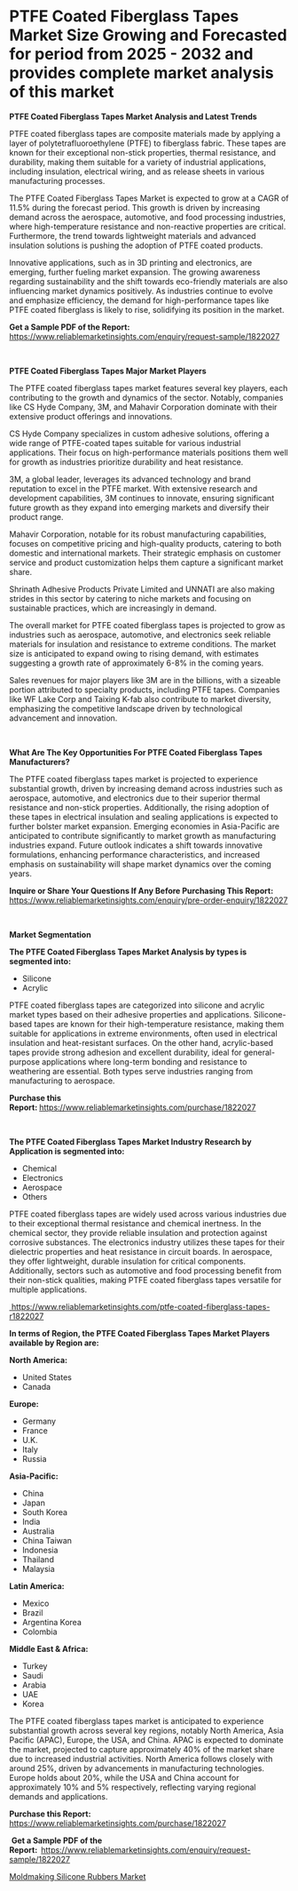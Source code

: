 <p><h1>PTFE Coated Fiberglass Tapes Market Size Growing and Forecasted for period from 2025 - 2032 and provides complete market analysis of this market</h1></p><p><strong>PTFE Coated Fiberglass Tapes Market Analysis and Latest Trends</strong></p>
<p><p>PTFE coated fiberglass tapes are composite materials made by applying a layer of polytetrafluoroethylene (PTFE) to fiberglass fabric. These tapes are known for their exceptional non-stick properties, thermal resistance, and durability, making them suitable for a variety of industrial applications, including insulation, electrical wiring, and as release sheets in various manufacturing processes.</p><p>The PTFE Coated Fiberglass Tapes Market is expected to grow at a CAGR of 11.5% during the forecast period. This growth is driven by increasing demand across the aerospace, automotive, and food processing industries, where high-temperature resistance and non-reactive properties are critical. Furthermore, the trend towards lightweight materials and advanced insulation solutions is pushing the adoption of PTFE coated products. </p><p>Innovative applications, such as in 3D printing and electronics, are emerging, further fueling market expansion. The growing awareness regarding sustainability and the shift towards eco-friendly materials are also influencing market dynamics positively. As industries continue to evolve and emphasize efficiency, the demand for high-performance tapes like PTFE coated fiberglass is likely to rise, solidifying its position in the market.</p></p>
<p><strong>Get a Sample PDF of the Report:&nbsp;</strong> <a href="https://www.reliablemarketinsights.com/enquiry/request-sample/1822027?utm_campaign=2951&utm_medium=2&utm_source=Github&utm_content=ia&utm_term=03042025&utm_id=ptfe-coated-fiberglass-tapes">https://www.reliablemarketinsights.com/enquiry/request-sample/1822027</a></p>
<p>&nbsp;</p>
<p><strong>PTFE Coated Fiberglass Tapes Major Market Players</strong></p>
<p><p>The PTFE coated fiberglass tapes market features several key players, each contributing to the growth and dynamics of the sector. Notably, companies like CS Hyde Company, 3M, and Mahavir Corporation dominate with their extensive product offerings and innovations.</p><p>CS Hyde Company specializes in custom adhesive solutions, offering a wide range of PTFE-coated tapes suitable for various industrial applications. Their focus on high-performance materials positions them well for growth as industries prioritize durability and heat resistance.</p><p>3M, a global leader, leverages its advanced technology and brand reputation to excel in the PTFE market. With extensive research and development capabilities, 3M continues to innovate, ensuring significant future growth as they expand into emerging markets and diversify their product range.</p><p>Mahavir Corporation, notable for its robust manufacturing capabilities, focuses on competitive pricing and high-quality products, catering to both domestic and international markets. Their strategic emphasis on customer service and product customization helps them capture a significant market share.</p><p>Shrinath Adhesive Products Private Limited and UNNATI are also making strides in this sector by catering to niche markets and focusing on sustainable practices, which are increasingly in demand.</p><p>The overall market for PTFE coated fiberglass tapes is projected to grow as industries such as aerospace, automotive, and electronics seek reliable materials for insulation and resistance to extreme conditions. The market size is anticipated to expand owing to rising demand, with estimates suggesting a growth rate of approximately 6-8% in the coming years.</p><p>Sales revenues for major players like 3M are in the billions, with a sizeable portion attributed to specialty products, including PTFE tapes. Companies like WF Lake Corp and Taixing K-fab also contribute to market diversity, emphasizing the competitive landscape driven by technological advancement and innovation.</p></p>
<p>&nbsp;</p>
<p><strong>What Are The Key Opportunities For PTFE Coated Fiberglass Tapes Manufacturers?</strong></p>
<p><p>The PTFE coated fiberglass tapes market is projected to experience substantial growth, driven by increasing demand across industries such as aerospace, automotive, and electronics due to their superior thermal resistance and non-stick properties. Additionally, the rising adoption of these tapes in electrical insulation and sealing applications is expected to further bolster market expansion. Emerging economies in Asia-Pacific are anticipated to contribute significantly to market growth as manufacturing industries expand. Future outlook indicates a shift towards innovative formulations, enhancing performance characteristics, and increased emphasis on sustainability will shape market dynamics over the coming years.</p></p>
<p><strong>Inquire or Share Your Questions If Any Before Purchasing This Report:</strong> <a href="https://www.reliablemarketinsights.com/enquiry/pre-order-enquiry/1822027?utm_campaign=2951&utm_medium=2&utm_source=Github&utm_content=ia&utm_term=03042025&utm_id=ptfe-coated-fiberglass-tapes">https://www.reliablemarketinsights.com/enquiry/pre-order-enquiry/1822027</a></p>
<p>&nbsp;</p>
<p><strong>Market Segmentation</strong></p>
<p><strong>The PTFE Coated Fiberglass Tapes Market Analysis by types is segmented into:</strong></p>
<p><ul><li>Silicone</li><li>Acrylic</li></ul></p>
<p><p>PTFE coated fiberglass tapes are categorized into silicone and acrylic market types based on their adhesive properties and applications. Silicone-based tapes are known for their high-temperature resistance, making them suitable for applications in extreme environments, often used in electrical insulation and heat-resistant surfaces. On the other hand, acrylic-based tapes provide strong adhesion and excellent durability, ideal for general-purpose applications where long-term bonding and resistance to weathering are essential. Both types serve industries ranging from manufacturing to aerospace.</p></p>
<p><strong>Purchase this Report:&nbsp;</strong><a href="https://www.reliablemarketinsights.com/purchase/1822027?utm_campaign=2951&utm_medium=2&utm_source=Github&utm_content=ia&utm_term=03042025&utm_id=ptfe-coated-fiberglass-tapes">https://www.reliablemarketinsights.com/purchase/1822027</a></p>
<p>&nbsp;</p>
<p><strong>The PTFE Coated Fiberglass Tapes Market Industry Research by Application is segmented into:</strong></p>
<p><ul><li>Chemical</li><li>Electronics</li><li>Aerospace</li><li>Others</li></ul></p>
<p><p>PTFE coated fiberglass tapes are widely used across various industries due to their exceptional thermal resistance and chemical inertness. In the chemical sector, they provide reliable insulation and protection against corrosive substances. The electronics industry utilizes these tapes for their dielectric properties and heat resistance in circuit boards. In aerospace, they offer lightweight, durable insulation for critical components. Additionally, sectors such as automotive and food processing benefit from their non-stick qualities, making PTFE coated fiberglass tapes versatile for multiple applications.</p></p>
<p><a href="https://www.reliablemarketinsights.com/ptfe-coated-fiberglass-tapes-r1822027?utm_campaign=2951&utm_medium=2&utm_source=Github&utm_content=ia&utm_term=03042025&utm_id=ptfe-coated-fiberglass-tapes">&nbsp;https://www.reliablemarketinsights.com/ptfe-coated-fiberglass-tapes-r1822027</a></p>
<p><strong>In terms of Region, the PTFE Coated Fiberglass Tapes Market Players available by Region are:</strong></p>
<p>
    <p> <strong> North America: </strong>
        <ul>
            <li>United States</li>
            <li>Canada</li>
        </ul>
        </p> 
    <p> <strong> Europe: </strong>
        <ul>
            <li>Germany</li>
            <li>France</li>
            <li>U.K.</li>
            <li>Italy</li>
            <li>Russia</li>
        </ul>
        </p> 
    <p> <strong> Asia-Pacific: </strong>
        <ul>
            <li>China</li>
            <li>Japan</li>
            <li>South Korea</li>
            <li>India</li>
            <li>Australia</li>
            <li>China Taiwan</li>
            <li>Indonesia</li>
            <li>Thailand</li>
            <li>Malaysia</li>
        </ul>
        </p> 
    <p> <strong> Latin America: </strong>
        <ul>
            <li>Mexico</li>
            <li>Brazil</li>
            <li>Argentina Korea</li>
            <li>Colombia</li>
        </ul>
        </p> 
    <p> <strong> Middle East & Africa: </strong>
        <ul>
            <li>Turkey</li>
            <li>Saudi</li>
            <li>Arabia</li>
            <li>UAE</li>
            <li>Korea</li>
        </ul>
    </p>
    </p>
<p><p>The PTFE coated fiberglass tapes market is anticipated to experience substantial growth across several key regions, notably North America, Asia Pacific (APAC), Europe, the USA, and China. APAC is expected to dominate the market, projected to capture approximately 40% of the market share due to increased industrial activities. North America follows closely with around 25%, driven by advancements in manufacturing technologies. Europe holds about 20%, while the USA and China account for approximately 10% and 5% respectively, reflecting varying regional demands and applications.</p></p>
<p><strong>Purchase this Report: </strong><a href="https://www.reliablemarketinsights.com/purchase/1822027?utm_campaign=2951&utm_medium=2&utm_source=Github&utm_content=ia&utm_term=03042025&utm_id=ptfe-coated-fiberglass-tapes">https://www.reliablemarketinsights.com/purchase/1822027</a></p>
<p>&nbsp;<strong>Get a Sample PDF of the Report:&nbsp;&nbsp;</strong><a href="https://www.reliablemarketinsights.com/enquiry/request-sample/1822027?utm_campaign=2951&utm_medium=2&utm_source=Github&utm_content=ia&utm_term=03042025&utm_id=ptfe-coated-fiberglass-tapes">https://www.reliablemarketinsights.com/enquiry/request-sample/1822027</a></p>
<p><strong></strong></p>
<p><p><a href="https://github.com/hannajuana198484/Market-Research-Report-List-1/blob/main/moldmaking-silicone-rubbers-market.md?utm_campaign=2951&utm_medium=2&utm_source=Github&utm_content=ia&utm_term=03042025&utm_id=ptfe-coated-fiberglass-tapes">Moldmaking Silicone Rubbers Market</a></p></p>